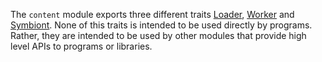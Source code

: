 <!-- contributed by Irakli Gozalishvili [gozala@mozilla.com] -->

The `content` module exports three different traits [Loader][], [Worker][] and
[Symbiont][]. None of this traits is intended to be used directly by programs.
Rather, they are intended to be used by other modules that provide high
level APIs to programs or libraries.

[Loader]:#module/api-utils/content/loader
[Worker]:#module/api-utils/content/worker
[Symbiont]:#module/api-utils/content/symbiont

